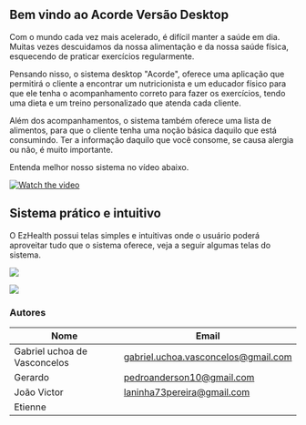 ## Bem vindo ao Acorde Versão Desktop

Com o mundo cada vez mais acelerado, é difícil manter a saúde em dia. Muitas vezes descuidamos da nossa alimentação e da nossa saúde física, esquecendo de praticar exercícios regularmente.

Pensando nisso, o sistema desktop "Acorde", oferece uma aplicação que permitirá o cliente a encontrar um nutricionista e um educador físico para que ele tenha o acompanhamento correto para fazer os exercícios, tendo uma dieta e um treino personalizado que atenda cada cliente.

Além dos acompanhamentos, o sistema também oferece uma lista de alimentos, para que o cliente tenha uma noção básica daquilo que está consumindo. Ter a informação daquilo que você consome, se causa alergia ou não, é muito importante. 

Entenda melhor nosso sistema no vídeo abaixo.

[![Watch the video](https://i.imgur.com/OQwqkR6.png)](https://www.youtube.com/watch?v=flt8S7HRK_4)

## Sistema prático e intuitivo

O EzHealth possui telas simples e intuitivas onde o usuário poderá aproveitar tudo que o sistema oferece, veja a seguir algumas telas do sistema. 

![](https://imgur.com/a/Q8qp5oV)

![](https://imgur.com/qe9zU27)



### Autores

Nome | Email
--- | --- 
Gabriel uchoa de Vasconcelos | [gabriel.uchoa.vasconcelos@gmail.com](gabriel.uchoa.vasconcelos@gmail.com)
Gerardo | [pedroanderson10@gmail.com](pedroanderson10@gmail.com)
João Victor | [laninha73pereira@gmail.com](laninha73pereira@gmail.com)
Etienne | []()
